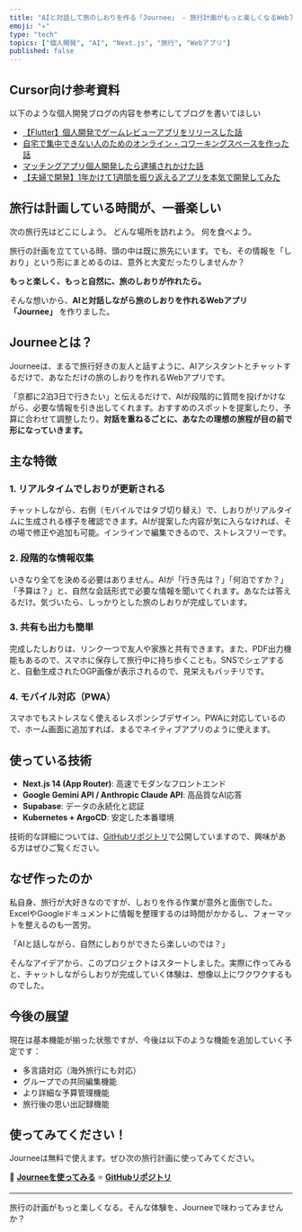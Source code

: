 ```yaml
---
title: "AIと対話して旅のしおりを作る「Journee」 - 旅行計画がもっと楽しくなるWebアプリ"
emoji: "✈️"
type: "tech"
topics: ["個人開発", "AI", "Next.js", "旅行", "Webアプリ"]
published: false
---
```


## Cursor向け参考資料

以下のような個人開発ブログの内容を参考にしてブログを書いてほしい

- [【Flutter】個人開発でゲームレビューアプリをリリースした話](https://zenn.dev/canisterism/articles/clip-games-release)
- [自宅で集中できない人のためのオンライン・コワーキングスペースを作った話](https://zenn.dev/imaginelab/articles/eb5b19db6f9b0b)
- [マッチングアプリ個人開発したら逮捕されかけた話](https://zenn.dev/shoheiweb/articles/448e7b7c73356f)
- [【夫婦で開発】1年かけて1週間を振り返えるアプリを本気で開発してみた](https://zenn.dev/wheatandcat/articles/20220503-memoir)


## 旅行は計画している時間が、一番楽しい

次の旅行先はどこにしよう。
どんな場所を訪れよう。
何を食べよう。

旅行の計画を立てている時、頭の中は既に旅先にいます。でも、その情報を「しおり」という形にまとめるのは、意外と大変だったりしませんか？

**もっと楽しく、もっと自然に、旅のしおりが作れたら。**

そんな想いから、**AIと対話しながら旅のしおりを作れるWebアプリ「Journee」** を作りました。

<!-- スクリーンショット1: メイン画面（チャット＋しおりプレビュー）をお願いします -->

## Journeeとは？

Journeeは、まるで旅行好きの友人と話すように、AIアシスタントとチャットするだけで、あなただけの旅のしおりを作れるWebアプリです。

「京都に2泊3日で行きたい」と伝えるだけで、AIが段階的に質問を投げかけながら、必要な情報を引き出してくれます。おすすめのスポットを提案したり、予算に合わせて調整したり。**対話を重ねるごとに、あなたの理想の旅程が目の前で形になっていきます。**

## 主な特徴

### 1. **リアルタイムでしおりが更新される**

チャットしながら、右側（モバイルではタブ切り替え）で、しおりがリアルタイムに生成される様子を確認できます。AIが提案した内容が気に入らなければ、その場で修正や追加も可能。インラインで編集できるので、ストレスフリーです。

<!-- スクリーンショット2: リアルタイム更新の様子をお願いします -->

### 2. **段階的な情報収集**

いきなり全てを決める必要はありません。AIが「行き先は？」「何泊ですか？」「予算は？」と、自然な会話形式で必要な情報を聞いてくれます。あなたは答えるだけ。気づいたら、しっかりとした旅のしおりが完成しています。

### 3. **共有も出力も簡単**

完成したしおりは、リンク一つで友人や家族と共有できます。また、PDF出力機能もあるので、スマホに保存して旅行中に持ち歩くことも。SNSでシェアすると、自動生成されたOGP画像が表示されるので、見栄えもバッチリです。

<!-- スクリーンショット3: 公開しおり画面またはPDF出力機能をお願いします -->

### 4. **モバイル対応（PWA）**

スマホでもストレスなく使えるレスポンシブデザイン。PWAに対応しているので、ホーム画面に追加すれば、まるでネイティブアプリのように使えます。

## 使っている技術

- **Next.js 14 (App Router)**: 高速でモダンなフロントエンド
- **Google Gemini API / Anthropic Claude API**: 高品質なAI応答
- **Supabase**: データの永続化と認証
- **Kubernetes + ArgoCD**: 安定した本番環境

技術的な詳細については、[GitHubリポジトリ](https://github.com/AobaIwaki123/journee)で公開していますので、興味がある方はぜひご覧ください。

## なぜ作ったのか

私自身、旅行が大好きなのですが、しおりを作る作業が意外と面倒でした。ExcelやGoogleドキュメントに情報を整理するのは時間がかかるし、フォーマットを整えるのも一苦労。

「AIと話しながら、自然にしおりができたら楽しいのでは？」

そんなアイデアから、このプロジェクトはスタートしました。実際に作ってみると、チャットしながらしおりが完成していく体験は、想像以上にワクワクするものでした。

## 今後の展望

現在は基本機能が揃った状態ですが、今後は以下のような機能を追加していく予定です：

- 多言語対応（海外旅行にも対応）
- グループでの共同編集機能
- より詳細な予算管理機能
- 旅行後の思い出記録機能

## 使ってみてください！

Journeeは無料で使えます。ぜひ次の旅行計画に使ってみてください。

🔗 **[Journeeを使ってみる](https://journee.example.com)**
⭐ **[GitHubリポジトリ](https://github.com/AobaIwaki123/journee)**

---

旅行の計画がもっと楽しくなる。そんな体験を、Journeeで味わってみませんか？

<!-- YouTube動画の埋め込みが可能であれば、デモ動画を追加すると効果的です -->

